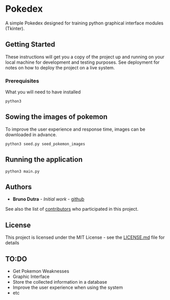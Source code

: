 
# Pokedex

A simple Pokedex designed for training python graphical interface modules (Tkinter).

## Getting Started

These instructions will get you a copy of the project up and running on your local machine for development and testing purposes. See deployment for notes on how to deploy the project on a live system.

### Prerequisites

What you will need to have installed

```
python3
```
## Sowing the images of pokemon
To improve the user experience and response time, images can be downloaded in advance.
```
python3 seed.py seed_pokemon_images
```
## Running the application 

```
python3 main.py
```

## Authors

* **Bruno Dutra** - *Initial work* - [github](https://github.com/BrunoVieiraDutra)

See also the list of [contributors](https://github.com/BrunoVieiraDutra/Pokedex/graphs/contributors) who participated in this project.

## License

This project is licensed under the MIT License - see the [LICENSE.md](LICENSE.md) file for details



## TO:DO

 - Get Pokemon Weaknesses
  - Graphic Interface 
  - Store the collected information in a database
  - Improve the user experience when using the system
  - etc


